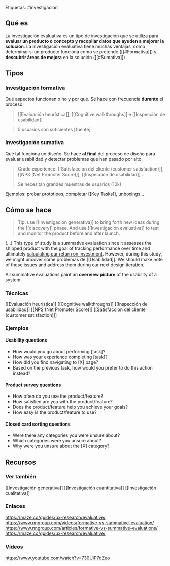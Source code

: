 Etiquetas: #investigación 

## Qué es
La investigación evaluativa es un tipo de investigación que se utiliza para **evaluar un producto o concepto y recopilar datos que ayuden a mejorar la solución**. La investigación evaluativa tiene muchas ventajas, como determinar si un producto funciona como se pretende ([[#Formativa]]) y **descubrir áreas de mejora** en la solución ([[#Sumativa]])

## Tipos
### Investigación formativa
Qué aspectos funcionan o no y por qué. Se hace con frecuencia **durante** el proceso.
>[[Evaluación heurística]], [[Cognitive walkthroughs]] e [[Inspección de usabilidad]]

>5 usuarios son suficientes [fuente]

### Investigación sumativa
Qué tal funciona un diseño. Se hace **al final** del proceso de diseño para evaluar usabilidad y detectar problemas que han pasado por alto.
>Grade experience: [[Satisfacción del cliente (customer satisfaction)]], [[NPS (Net Promoter Score)]], [[Inspección de usabilidad]]...
>
>Se necesitan grandes muestras de usuarios (10k)

Ejemplos: probar prototipos, completar [[Key Tasks]], unboxings...

## Cómo se hace
>Tip: use [[Investigación generativa]] to bring forth new ideas during the [[discovery]] phase. And use [[Investigación evaluativa]] to test and monitor the product before and after launch.

(...) This type of study is a summative evaluation since it assesses the shipped product with the goal of tracking performance over time and ultimately [calculating our return on investment](https://www.nngroup.com/articles/return-on-investment-for-usability/). However, during this study, we might uncover some problemas de [[Usabilidad]]. We should make note of those issues and address them during our next design iteration.

All summative evaluations paint an **overview picture** of the usability of a system.

### Técnicas
[[Evaluación heurística]]
[[Cognitive walkthroughs]]
[[Inspección de usabilidad]]
[[NPS (Net Promoter Score)]]
[[Satisfacción del cliente (customer satisfaction)]]

### Ejemplos

#### Usability questions
-   How would you go about performing [task]?
-   How was your experience completing [task]?
-   How did you find navigating to [X] page?
-   Based on the previous task, how would you prefer to do this action instead?

#### Product survey questions
-   How often do you use the product/feature?
-   How satisfied are you with the product/feature?
-   Does the product/feature help you achieve your goals?
-   How easy is the product/feature to use?

#### Closed card sorting questions
-   Were there any categories you were unsure about?
-   Which categories were you unsure about?
-   Why were you unsure about the [X] category?

## Recursos
### Ver también
[[Investigación generativa]]
[[Investigación cuantitativa]]
[[Investigación cualitativa]]

### Enlaces
https://maze.co/guides/ux-research/evaluative/
https://www.nngroup.com/videos/formative-vs-summative-evaluation/
https://www.nngroup.com/articles/formative-vs-summative-evaluations/
https://maze.co/guides/ux-research/evaluative/

### Vídeos
https://www.youtube.com/watch?v=730UiP7dZeo